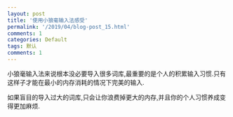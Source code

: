 ```yaml
---
layout: post
title: '使用小狼毫输入法感受'
permalink: '/2019/04/blog-post_15.html'
comments: 1
categories: Default
tags: 默认
comments: 1
---
```

小狼毫输入法来说根本没必要导入很多词库,最重要的是个人的积累输入习惯.只有这样子才能在最小的内存消耗的情况下完美的输入.

如果盲目的导入过大的词库,只会让你浪费掉更大的内存,并且你的个人习惯养成变得更加麻烦.